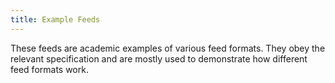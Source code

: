 ```yaml
---
title: Example Feeds
---
```


These feeds are academic examples of various feed formats. They obey the relevant specification and are mostly used to demonstrate how different feed formats work.
